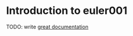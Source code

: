 # Introduction to euler001

TODO: write [great documentation](http://jacobian.org/writing/great-documentation/what-to-write/)
